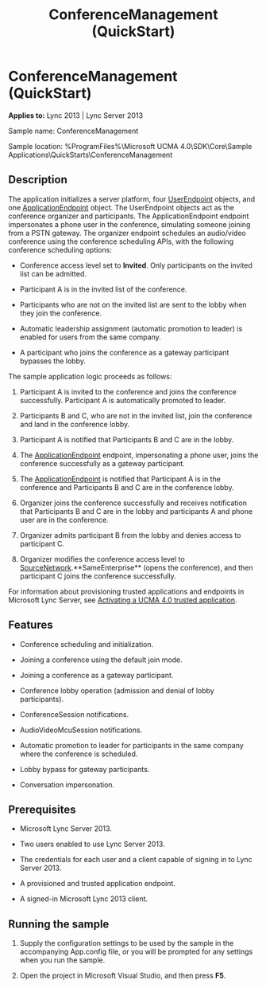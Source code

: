 ﻿---
title: ConferenceManagement (QuickStart)
TOCTitle: ConferenceManagement (QuickStart)
ms:assetid: 0e7252c6-1677-4b10-8713-1326830ab9e1
ms:mtpsurl: https://msdn.microsoft.com/library/Dn454817(v=office.15)
ms:contentKeyID: 57103651
ms.date: 07/25/2014
mtps_version: v=office.15
---

# ConferenceManagement (QuickStart)


**Applies to:** Lync 2013 | Lync Server 2013

 

Sample name: ConferenceManagement

Sample location: %ProgramFiles%\\Microsoft UCMA 4.0\\SDK\\Core\\Sample Applications\\QuickStarts\\ConferenceManagement

## Description

The application initializes a server platform, four [UserEndpoint](https://msdn.microsoft.com/library/hh348819\(v=office.15\)) objects, and one [ApplicationEndpoint](https://msdn.microsoft.com/library/hh384825\(v=office.15\)) object. The UserEndpoint objects act as the conference organizer and participants. The ApplicationEndpoint endpoint impersonates a phone user in the conference, simulating someone joining from a PSTN gateway. The organizer endpoint schedules an audio/video conference using the conference scheduling APIs, with the following conference scheduling options:

  - Conference access level set to **Invited**. Only participants on the invited list can be admitted.

  - Participant A is in the invited list of the conference.

  - Participants who are not on the invited list are sent to the lobby when they join the conference.

  - Automatic leadership assignment (automatic promotion to leader) is enabled for users from the same company.

  - A participant who joins the conference as a gateway participant bypasses the lobby.

The sample application logic proceeds as follows:

1.  Participant A is invited to the conference and joins the conference successfully. Participant A is automatically promoted to leader.

2.  Participants B and C, who are not in the invited list, join the conference and land in the conference lobby.

3.  Participant A is notified that Participants B and C are in the lobby.

4.  The [ApplicationEndpoint](https://msdn.microsoft.com/library/hh384825\(v=office.15\)) endpoint, impersonating a phone user, joins the conference successfully as a gateway participant.

5.  The [ApplicationEndpoint](https://msdn.microsoft.com/library/hh384825\(v=office.15\)) is notified that Participant A is in the conference and Participants B and C are in the conference lobby.

6.  Organizer joins the conference successfully and receives notification that Participants B and C are in the lobby and participants A and phone user are in the conference.

7.  Organizer admits participant B from the lobby and denies access to participant C.

8.  Organizer modifies the conference access level to [SourceNetwork](https://msdn.microsoft.com/library/hh385294\(v=office.15\)).**SameEnterprise** (opens the conference), and then participant C joins the conference successfully.

For information about provisioning trusted applications and endpoints in Microsoft Lync Server, see [Activating a UCMA 4.0 trusted application](activating-a-ucma-4-0-trusted-application.md).

## Features

  - Conference scheduling and initialization.

  - Joining a conference using the default join mode.

  - Joining a conference as a gateway participant.

  - Conference lobby operation (admission and denial of lobby participants).

  - ConferenceSession notifications.

  - AudioVideoMcuSession notifications.

  - Automatic promotion to leader for participants in the same company where the conference is scheduled.

  - Lobby bypass for gateway participants.

  - Conversation impersonation.

## Prerequisites

  - Microsoft Lync Server 2013.

  - Two users enabled to use Lync Server 2013.

  - The credentials for each user and a client capable of signing in to Lync Server 2013.

  - A provisioned and trusted application endpoint.

  - A signed-in Microsoft Lync 2013 client.

## Running the sample

1.  Supply the configuration settings to be used by the sample in the accompanying App.config file, or you will be prompted for any settings when you run the sample.

2.  Open the project in Microsoft Visual Studio, and then press **F5**.

